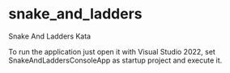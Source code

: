 # snake_and_ladders
Snake And Ladders Kata

To run the application just open it with Visual Studio 2022, set SnakeAndLaddersConsoleApp as startup project and execute it.
